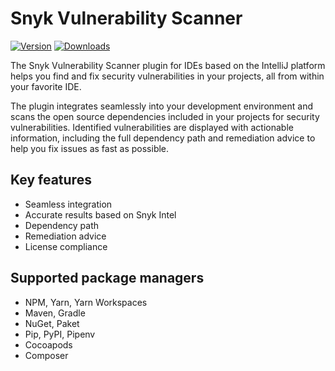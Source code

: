 # Snyk Vulnerability Scanner

[![Version](https://img.shields.io/jetbrains/plugin/v/10972.svg)](https://plugins.jetbrains.com/plugin/10972)
[![Downloads](https://img.shields.io/jetbrains/plugin/d/10972.svg)](https://plugins.jetbrains.com/plugin/10972)

<!-- Plugin description start -->
The Snyk Vulnerability Scanner plugin for IDEs based on the IntelliJ platform
helps you find and fix security vulnerabilities in your projects, all from
within your favorite IDE.

The plugin integrates seamlessly into your development environment and scans
the open source dependencies included in your projects for security
vulnerabilities. Identified vulnerabilities are displayed with actionable
information, including the full dependency path and remediation advice to help
you fix issues as fast as possible.

## Key features

- Seamless integration
- Accurate results based on Snyk Intel
- Dependency path
- Remediation advice
- License compliance

## Supported package managers

- NPM, Yarn, Yarn Workspaces
- Maven, Gradle
- NuGet, Paket
- Pip, PyPI, Pipenv
- Cocoapods
- Composer

<!-- Plugin description end -->
